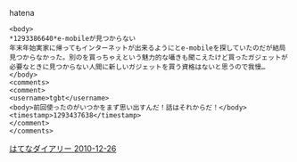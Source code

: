 
hatena

```
<body>
*1293386640*e-mobileが見つからない
年末年始実家に帰ってもインターネットが出来るようにとe-mobileを探していたのだが結局見つからなかった。別のを買っちゃえという魅力的な囁きも聞こえたけど買ったガジェットが必要なときに見つからない人間に新しいガジェットを買う資格はないと思うので我慢…
</body>
<comments>
<comment>
<username>tgbt</username>
<body>前回使ったのがいつかをまず思い出すんだ！話はそれからだ！</body>
<timestamp>1293437638</timestamp>
</comment>
</comments>
```


[はてなダイアリー 2010-12-26](https://nishiohirokazu.hatenadiary.org/archive/2010/12/26)